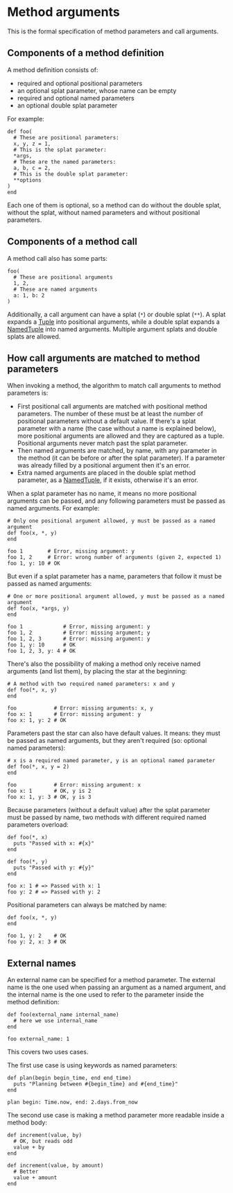 # Method arguments

This is the formal specification of method parameters and call arguments.

## Components of a method definition

A method definition consists of:

* required and optional positional parameters
* an optional splat parameter, whose name can be empty
* required and optional named parameters
* an optional double splat parameter

For example:

```crystal
def foo(
  # These are positional parameters:
  x, y, z = 1,
  # This is the splat parameter:
  *args,
  # These are the named parameters:
  a, b, c = 2,
  # This is the double splat parameter:
  **options
)
end
```

Each one of them is optional, so a method can do without the double splat, without the splat, without named parameters and without positional parameters.

## Components of a method call

A method call also has some parts:

```crystal
foo(
  # These are positional arguments
  1, 2,
  # These are named arguments
  a: 1, b: 2
)
```

Additionally, a call argument can have a splat (`*`) or double splat (`**`). A splat expands a [Tuple](literals/tuple.md) into positional arguments, while a double splat expands a [NamedTuple](literals/named_tuple.md) into named arguments. Multiple argument splats and double splats are allowed.

## How call arguments are matched to method parameters

When invoking a method, the algorithm to match call arguments to method parameters is:

* First positional call arguments are matched with positional method parameters. The number of these must be at least the number of positional parameters without a default value. If there's a splat parameter with a name (the case without a name is explained below), more positional arguments are allowed and they are captured as a tuple. Positional arguments never match past the splat parameter.
* Then named arguments are matched, by name, with any parameter in the method (it can be before or after the splat parameter). If a parameter was already filled by a positional argument then it's an error.
* Extra named arguments are placed in the double splat method parameter, as a [NamedTuple](literals/named_tuple.md), if it exists, otherwise it's an error.

When a splat parameter has no name, it means no more positional arguments can be passed, and any following parameters must be passed as named arguments. For example:

```crystal
# Only one positional argument allowed, y must be passed as a named argument
def foo(x, *, y)
end

foo 1        # Error, missing argument: y
foo 1, 2     # Error: wrong number of arguments (given 2, expected 1)
foo 1, y: 10 # OK
```

But even if a splat parameter has a name, parameters that follow it must be passed as named arguments:

```crystal
# One or more positional argument allowed, y must be passed as a named argument
def foo(x, *args, y)
end

foo 1             # Error, missing argument: y
foo 1, 2          # Error: missing argument; y
foo 1, 2, 3       # Error: missing argument: y
foo 1, y: 10      # OK
foo 1, 2, 3, y: 4 # OK
```

There's also the possibility of making a method only receive named arguments (and list them), by placing the star at the beginning:

```crystal
# A method with two required named parameters: x and y
def foo(*, x, y)
end

foo            # Error: missing arguments: x, y
foo x: 1       # Error: missing argument: y
foo x: 1, y: 2 # OK
```

Parameters past the star can also have default values. It means: they must be passed as named arguments, but they aren't required (so: optional named parameters):

```crystal
# x is a required named parameter, y is an optional named parameter
def foo(*, x, y = 2)
end

foo            # Error: missing argument: x
foo x: 1       # OK, y is 2
foo x: 1, y: 3 # OK, y is 3
```

Because parameters (without a default value) after the splat parameter must be passed by name, two methods with different required named parameters overload:

```crystal
def foo(*, x)
  puts "Passed with x: #{x}"
end

def foo(*, y)
  puts "Passed with y: #{y}"
end

foo x: 1 # => Passed with x: 1
foo y: 2 # => Passed with y: 2
```

Positional parameters can always be matched by name:

```crystal
def foo(x, *, y)
end

foo 1, y: 2    # OK
foo y: 2, x: 3 # OK
```

## External names

An external name can be specified for a method parameter. The external name is the one used when passing an argument as a named argument, and the internal name is the one used to refer to the parameter inside the method definition:

```crystal
def foo(external_name internal_name)
  # here we use internal_name
end

foo external_name: 1
```

This covers two uses cases.

The first use case is using keywords as named parameters:

```crystal
def plan(begin begin_time, end end_time)
  puts "Planning between #{begin_time} and #{end_time}"
end

plan begin: Time.now, end: 2.days.from_now
```

The second use case is making a method parameter more readable inside a method body:

```crystal
def increment(value, by)
  # OK, but reads odd
  value + by
end

def increment(value, by amount)
  # Better
  value + amount
end
```
